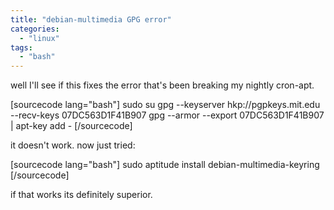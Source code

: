 ```yaml
---
title: "debian-multimedia GPG error"
categories: 
  - "linux"
tags:
  - "bash"
---
```


well I'll see if this fixes the error that's been breaking my nightly cron-apt.

\[sourcecode lang="bash"\] sudo su gpg --keyserver hkp://pgpkeys.mit.edu --recv-keys 07DC563D1F41B907 gpg --armor --export 07DC563D1F41B907 | apt-key add - \[/sourcecode\]

it doesn't work. now just tried:

\[sourcecode lang="bash"\] sudo aptitude install debian-multimedia-keyring \[/sourcecode\]

if that works its definitely superior.
